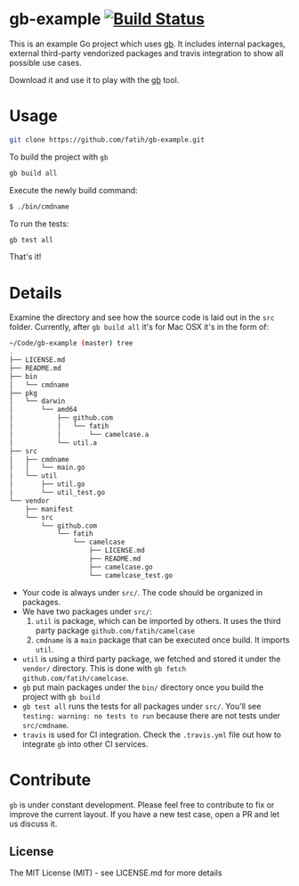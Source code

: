 # gb-example [![Build Status](http://img.shields.io/travis/fatih/gb-example.svg?style=flat-square)](https://travis-ci.org/fatih/gb-example)

This is an example Go project which uses [gb](http://getgb.io/). It includes
internal packages, external third-party vendorized packages and travis
integration to show all possible use cases.

Download it and use it to play with the [gb](http://getgb.io/) tool.

# Usage

```sh
git clone https://github.com/fatih/gb-example.git
```

To build the project with `gb`

```sh
gb build all
```
Execute the newly build command:

```sh
$ ./bin/cmdname
```
To run the tests:

```sh
gb test all
```

That's it! 

# Details

Examine the directory and see how the source code is laid out in the `src`
folder. Currently, after `gb build all` it's for Mac OSX it's in the form of:

```bash
~/Code/gb-example (master) tree
.
├── LICENSE.md
├── README.md
├── bin
│   └── cmdname
├── pkg
│   └── darwin
│       └── amd64
│           ├── github.com
│           │   └── fatih
│           │       └── camelcase.a
│           └── util.a
├── src
│   ├── cmdname
│   │   └── main.go
│   └── util
│       ├── util.go
│       └── util_test.go
└── vendor
    ├── manifest
    └── src
        └── github.com
            └── fatih
                └── camelcase
                    ├── LICENSE.md
                    ├── README.md
                    ├── camelcase.go
                    └── camelcase_test.go
```

* Your code is always under `src/`. The code should be organized in packages. 
* We have two packages under `src/`:
	1. `util` is package, which can be imported by others. It uses the third party package `github.com/fatih/camelcase`
    2. `cmdname` is a `main` package that can be executed once build. It imports `util`.
* `util` is using a third party package, we fetched and stored it under the `vendor/` directory. This is done with `gb fetch github.com/fatih/camelcase`.
* `gb` put main packages under the `bin/` directory once you build the project with `gb build`
* `gb test all` runs the tests for all packages under `src/`. You'll see `testing: warning: no tests to run` because there are not tests under `src/cmdname`.
* `travis` is used for CI integration. Check the `.travis.yml` file out how to integrate `gb` into other CI services.

# Contribute

`gb` is under constant development. Please feel free to contribute to fix or
improve the current layout. If you have a new test case, open a PR and let us
discuss it.

## License

The MIT License (MIT) - see LICENSE.md for more details
